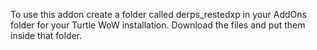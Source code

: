 To use this addon create a folder called derps_restedxp in your AddOns folder for your Turtle WoW installation. Download the files and put them inside that folder.
